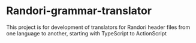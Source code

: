 Randori-grammar-translator
==========================

This project is for development of translators for Randori header files from one language to another, starting with TypeScript to ActionScript
